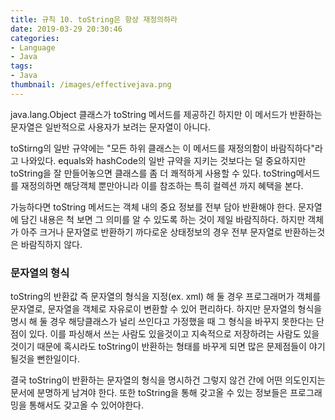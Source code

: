```yaml
---
title: 규칙 10. toString은 항상 재정의하라
date: 2019-03-29 20:30:46
categories:
- Language
- Java
tags:
- Java
thumbnail: /images/effectivejava.png
---
```

java.lang.Object 클래스가 toString 메서드를 제공하긴 하지만 이 메서드가 반환하는 문자열은 일반적으로 사용자가 보려는 문자열이 아니다.

toStirng의 일반 규약에는 "모든 하위 클래스는 이 메서드를 재정의함이 바람직하다"라고 나와있다.
equals와 hashCode의 일반 규약을 지키는 것보다는 덜 중요하지만 toString을 잘 만들어놓으면 클래스를 좀 더 쾌적하게 사용할 수 있다.
toString메서드를 재정의하면 해당객체 뿐만아니라 이를 참조하는 특히 컬렉션 까지 혜택을 본다.

가능하다면 toString 메서드는 객체 내의 중요 정보를 전부 담아 반환해야 한다. 문자열에 담긴 내용은 척 보면 그 의미를 알 수 있도록 하는 것이 제일 바람직하다.
하지만 객체가 아주 크거나 문자열로 반환하기 까다로운 상태정보의 경우 전부 문자열로 반환하는것은 바람직하지 않다.

### 문자열의 형식
toString의 반환값 즉 문자열의 형식을 지정(ex. xml) 해 둘 경우 프로그래머가 객체를 문자열로, 문자열을 객체로 자유로이 변환할 수 있어 편리하다. 하지만 문자열의 형식을 명시 해 둘 경우 해당클래스가 널리 쓰인다고 가정했을 때 그 형식을 바꾸지 못한다는 단점이 있다. 이를 파싱해서 쓰는 사람도 있을것이고 지속적으로 저장하려는 사람도 있을것이기 때문에 혹시라도 toString이 반환하는 형태를 바꾸게 되면 많은 문제점들이 야기될것을 뻔한일이다.

결국 toString이 반환하는 문자열의 형식을 명시하건 그렇지 않건 간에 어떤 의도인지는 문서에 분명하게 남겨야 한다.
또한 toString을 통해 갖고올 수 있는 정보들은 프로그래밍을 통해서도 갖고올 수 있어야한다.
